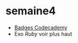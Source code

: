 # semaine4

* [Badges Codecademy](https://www.codecademy.com/fr/users/Did75018/achievements)
* Exo *Ruby* voir plus haut  
